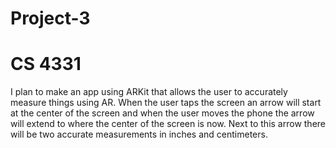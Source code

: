 # Project-3
# CS 4331

I plan to make an app using ARKit that allows the user to accurately measure things using AR. When the user taps the screen an arrow will start at the center of the screen and when the user moves the phone the arrow will extend to where the center of the screen is now. Next to this arrow there will be two accurate measurements in inches and centimeters.
